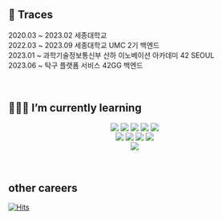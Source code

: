 ## 🌲 Traces
<div>2020.03 ~ 2023.02 세종대학교</div>
<div>2022.03 ~ 2023.09 세종대학교 UMC 2기 백엔드</div>
<div>2023.01 ~         과학기술정보통신부 산하 이노베이션 아카데미 42 SEOUL </div>
<div>2023.06 ~         탁구 플랫폼 서비스 42GG 백엔드</div>
<br><br>

## 🧑🏻‍💻 I’m currently learning
<div align="center">
  <img src="https://img.shields.io/badge/c-A8B9CC?style=for-the-badge&logo=c&logoColor=white">
  <img src="https://img.shields.io/badge/c++-00599C?style=for-the-badge&logo=c%2B%2B&logoColor=white">
  <img src="https://img.shields.io/badge/JAVA-FF6A00?style=for-the-badge&logo=JAVA&logoColor=white">
  <img src="https://img.shields.io/badge/python-3776AB?style=for-the-badge&logo=python&logoColor=white">
  <img src="https://img.shields.io/badge/R-276DC3?style=for-the-badge&logo=R&logoColor=white">
  <br>
  <img src="https://img.shields.io/badge/springboot-6DB33F?style=for-the-badge&logo=springboot&logoColor=white">
  <img src="https://img.shields.io/badge/mysql-4479A1?style=for-the-badge&logo=mysql&logoColor=white">
  <img src="https://img.shields.io/badge/linux-FCC624?style=for-the-badge&logo=linux&logoColor=white">
  <img src="https://img.shields.io/badge/amazon aws-232F3E?style=for-the-badge&logo=amazonaws&logoColor=white">
  <br>
  <img src="https://img.shields.io/badge/seoul-000000?style=for-the-badge&logo=42&logoColor=white">
</div>
<br><br>
  
## other careers

[![Hits](https://hits.seeyoufarm.com/api/count/incr/badge.svg?url=https%3A%2F%2Fgithub.com%2F8luerose)](https://hits.seeyoufarm.com)


